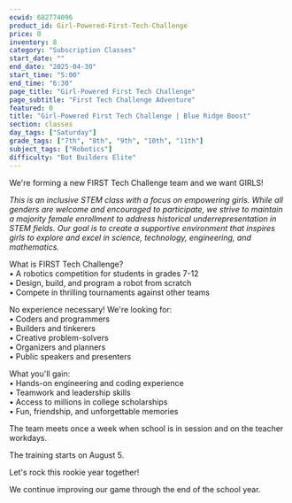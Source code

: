 ```yaml
---
ecwid: 682774096
product_id: Girl-Powered-First-Tech-Challenge
price: 0
inventory: 8
category: "Subscription Classes"
start_date: ""
end_date: "2025-04-30"
start_time: "5:00"
end_time: "6:30"
page_title: "Girl-Powered First Tech Challenge"
page_subtitle: "First Tech Challenge Adventure"
featured: 0
title: "Girl-Powered First Tech Challenge | Blue Ridge Boost"
section: classes
day_tags: ["Saturday"]
grade_tags: ["7th", "8th", "9th", "10th", "11th"]
subject_tags: ["Robotics"]
difficulty: "Bot Builders Elite"
---
```

<p>We're forming a new FIRST Tech Challenge team and we want GIRLS!<br>
</p><p><em>This is an inclusive STEM class with a focus on empowering girls. While all genders are welcome and encouraged to participate, we strive to maintain a majority female enrollment to address historical underrepresentation in STEM fields. Our goal is to create a supportive environment that inspires girls to explore and excel in science, technology, engineering, and mathematics.</em><em></em><br>
</p><p>What is FIRST Tech Challenge?<br>• A robotics competition for students in grades 7-12<br>• Design, build, and program a robot from scratch<br>• Compete in thrilling tournaments against other teams
</p><p>No experience necessary! We're looking for:<br>• Coders and programmers<br>• Builders and tinkerers<br>• Creative problem-solvers<br>• Organizers and planners<br>• Public speakers and presenters
</p><p>What you'll gain:<br>• Hands-on engineering and coding experience<br>• Teamwork and leadership skills<br>• Access to millions in college scholarships<br>• Fun, friendship, and unforgettable memories
</p><p>The team meets once a week when school is in session and on the teacher workdays.
</p><p>The training starts on August 5.
</p><p>Let's rock this rookie year together!<br>
</p><p>We continue improving our game through the end of the school year.
</p>
